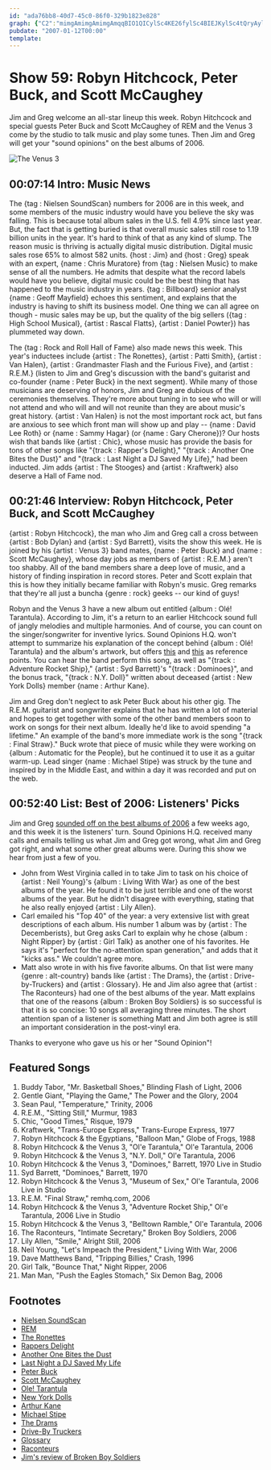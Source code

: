 ```yaml
---
id: "ada76bb8-40d7-45c0-86f0-329b1823e828"
graph: {"C2":"mimgAmimgAmimgAmqqBIO1QICylSc4KE26fylSc4BIEJKylSc4tQryAylSc4OHWkRadrSbBLej8adrSbTDWinadrSbPWAC4adrSb4srM4adrSbBD1sPBLej837k3bBLej8BLej8puqK64srM4BJCgCgZNmNv66ResWlnVv66ResF0G6v66Re","10A":"BMlTxlnSCNIIyNeTuJiiBJCgCBMlTx4srM4BJCgCBMlTxSD8Qj4srM4SD8Qj4srM4lQ2Cd4srM4BMlTxBMzQBnAApIIIyNenAApI1N4fXnAApI4BNjtBMzQB4BNjtBJj4D5etmylQ2Cd","2FS":""}
pubdate: "2007-01-12T00:00"
template: 
---
```






# Show 59: Robyn Hitchcock, Peter Buck, and Scott McCaughey

Jim and Greg welcome an all-star lineup this week. Robyn Hitchcock and special guests Peter Buck and Scott McCaughey of REM and the Venus 3 come by the studio to talk music and play some tunes. Then Jim and Greg will get your "sound opinions" on the best albums of 2006.

![The Venus 3](https://static.soundopinions.org/images/2007/venus3.jpg)



## 00:07:14 Intro: Music News

The {tag : Nielsen SoundScan} numbers for 2006 are in this week, and some members of the music industry would have you believe the sky was falling. This is because total album sales in the U.S. fell 4.9% since last year. But, the fact that is getting buried is that overall music sales still rose to 1.19 billion units in the year. It's hard to think of that as any kind of slump. The reason music is thriving is actually digital music distribution. Digital music sales rose 65% to almost 582 units. {host : Jim} and {host : Greg} speak with an expert, {name : Chris Muratore} from {tag : Nielsen Music} to make sense of all the numbers. He admits that despite what the record labels would have you believe, digital music could be the best thing that has happened to the music industry in years. {tag : Billboard} senior analyst {name : Geoff Mayfield} echoes this sentiment, and explains that the industry is having to shift its business model. One thing we can all agree on though - music sales may be up, but the quality of the big sellers ({tag : High School Musical}, {artist : Rascal Flatts}, {artist : Daniel Powter}) has plummeted way down.

The {tag : Rock and Roll Hall of Fame} also made news this week. This year's inductees include {artist : The Ronettes}, {artist : Patti Smith}, {artist : Van Halen}, {artist : Grandmaster Flash and the Furious Five}, and {artist : R.E.M.} (listen to Jim and Greg's discussion with the band's guitarist and co-founder {name : Peter Buck} in the next segment). While many of those musicians are deserving of honors, Jim and Greg are dubious of the ceremonies themselves. They're more about tuning in to see who will or will not attend and who will and will not reunite than they are about music's great history. {artist : Van Halen} is not the most important rock act, but fans are anxious to see which front man will show up and play -- {name : David Lee Roth} or {name : Sammy Hagar} (or {name : Gary Cherone})? Our hosts wish that bands like {artist : Chic}, whose music has provide the basis for tons of other songs like "{track : Rapper's Delight}," "{track : Another One Bites the Dust}" and "{track : Last Night a DJ Saved My Life}," had been inducted. Jim adds {artist : The Stooges} and {artist : Kraftwerk} also deserve a Hall of Fame nod.



## 00:21:46 Interview: Robyn Hitchcock, Peter Buck, and Scott McCaughey

{artist : Robyn Hitchcock}, the man who Jim and Greg call a cross between {artist : Bob Dylan} and {artist : Syd Barrett}, visits the show this week. He is joined by his {artist : Venus 3} band mates, {name : Peter Buck} and {name : Scott McCaughey}, whose day jobs as members of {artist : R.E.M.} aren't too shabby. All of the band members share a deep love of music, and a history of finding inspiration in record stores. Peter and Scott explain that this is how they initially became familiar with Robyn's music. Greg remarks that they're all just a buncha {genre : rock} geeks -- our kind of guys!

Robyn and the Venus 3 have a new album out entitled {album : Olé! Tarantula}. According to Jim, it's a return to an earlier Hitchcock sound full of jangly melodies and multiple harmonies. And of course, you can count on the singer/songwriter for inventive lyrics. Sound Opinions H.Q. won't attempt to summarize his explanation of the concept behind {album : Olé! Tarantula} and the album's artwork, but offers [this](http://www.imdb.com/title/tt0038338/) and [this](http://www.salon.com/2000/01/15/martin_3/) as reference points. You can hear the band perform this song, as well as "{track : Adventure Rocket Ship}," {artist : Syd Barrett}'s "{track : Dominoes}", and the bonus track, "{track : N.Y. Doll}" written about deceased {artist : New York Dolls} member {name : Arthur Kane}.

Jim and Greg don't neglect to ask Peter Buck about his other gig. The R.E.M. guitarist and songwriter explains that he has written a lot of material and hopes to get together with some of the other band members soon to work on songs for their next album. Ideally he'd like to avoid spending "a lifetime." An example of the band's more immediate work is the song "{track : Final Straw}." Buck wrote that piece of music while they were working on {album : Automatic for the People}, but he continued it to use it as a guitar warm-up. Lead singer {name : Michael Stipe} was struck by the tune and inspired by in the Middle East, and within a day it was recorded and put on the web.



## 00:52:40 List: Best of 2006: Listeners' Picks

Jim and Greg [sounded off on the best albums of 2006](show/56/) a few weeks ago, and this week it is the listeners' turn. Sound Opinions H.Q. received many calls and emails telling us what Jim and Greg got wrong, what Jim and Greg got right, and what some other great albums were. During this show we hear from just a few of you.

- John from West Virginia called in to take Jim to task on his choice of {artist : Neil Young}'s {album : Living With War} as one of the best albums of the year. He found it to be just terrible and one of the worst albums of the year. But he didn't disagree with everything, stating that he also really enjoyed {artist : Lily Allen}.
- Carl emailed his "Top 40" of the year: a very extensive list with great descriptions of each album. His number 1 album was by {artist : The Decemberists}, but Greg asks Carl to explain why he chose {album : Night Ripper} by {artist : Girl Talk} as another one of his favorites. He says it's "perfect for the no-attention span generation," and adds that it "kicks ass." We couldn't agree more.
- Matt also wrote in with his five favorite albums. On that list were many {genre : alt-country} bands like {artist : The Drams}, the {artist : Drive-by-Truckers} and {artist : Glossary}. He and Jim also agree that {artist : The Raconteurs} had one of the best albums of the year. Matt explains that one of the reasons {album : Broken Boy Soldiers} is so successful is that it is so concise: 10 songs all averaging three minutes. The short attention span of a listener is something Matt and Jim both agree is still an important consideration in the post-vinyl era.

Thanks to everyone who gave us his or her "Sound Opinion"!



## Featured Songs

1. Buddy Tabor, "Mr. Basketball Shoes," Blinding Flash of Light, 2006
2. Gentle Giant, "Playing the Game," The Power and the Glory, 2004
3. Sean Paul, "Temperature," Trinity, 2006
4. R.E.M., "Sitting Still," Murmur, 1983
5. Chic, "Good Times," Risque, 1979
6. Kraftwerk, "Trans-Europe Express," Trans-Europe Express, 1977
7. Robyn Hitchcock & the Egyptians, "Balloon Man," Globe of Frogs, 1988
8. Robyn Hitchcock & the Venus 3, "Ol'e Tarantula," Ol'e Tarantula, 2006
9. Robyn Hitchcock & the Venus 3, "N.Y. Doll," Ol'e Tarantula, 2006
10. Robyn Hitchcock & the Venus 3, "Dominoes," Barrett, 1970 Live in Studio
11. Syd Barrett, "Dominoes," Barrett, 1970
12. Robyn Hitchcock & the Venus 3, "Museum of Sex," Ol'e Tarantula, 2006 Live in Studio
13. R.E.M. "Final Straw," remhq.com, 2006
14. Robyn Hitchcock & the Venus 3, "Adventure Rocket Ship," Ol'e Tarantula, 2006 Live in Studio
15. Robyn Hitchcock & the Venus 3, "Belltown Ramble," Ol'e Tarantula, 2006
16. The Raconteurs, "Intimate Secretary," Broken Boy Soldiers, 2006
17. Lily Allen, "Smile," Alright Still, 2006
18. Neil Young, "Let's Impeach the President," Living With War, 2006
19. Dave Matthews Band, "Tripping Billies," Crash, 1996
20. Girl Talk, "Bounce That," Night Ripper, 2006
21. Man Man, "Push the Eagles Stomach," Six Demon Bag, 2006



## Footnotes

- [Nielsen SoundScan](http://www.soundscan.com/)
- [REM](http://www.remhq.com/)
- [The Ronettes](http://www.history-of-rock.com/ronettes.htm)
- [Rappers Delight](http://en.wikipedia.org/wiki/Rapper's_Delight)
- [Another One Bites the Dust](http://en.wikipedia.org/wiki/Another_One_Bites_The_Dust)
- [Last Night a DJ Saved My Life](http://en.wikipedia.org/wiki/Last_Night_a_DJ_Saved_My_Life_(song))
- [Peter Buck](http://en.wikipedia.org/wiki/Peter_Buck)
- [Scott McCaughey](http://en.wikipedia.org/wiki/Scott_McCaughey)
- [Ole! Tarantula](http://www.metacritic.com/music/artists/hitchcockrobyn/oletarantula?q=robyn%20hitchcock)
- [New York Dolls](http://www.punk77.co.uk/punkhistory/newyorkdolls.htm)
- [Arthur Kane](http://www.imdb.com/title/tt0436629/)
- [Michael Stipe](http://en.wikipedia.org/wiki/Michael_Stipe)
- [The Drams](http://www.thedrams.com/)
- [Drive-By Truckers](http://www.drivebytruckers.com/)
- [Glossary](http://www.myspace.com/glossary)
- [Raconteurs](http://www.theraconteurs.com/)
- [Jim's review of Broken Boy Soldiers](http://www.jimdero.com/News%202006/SpinControlMay21.htm)